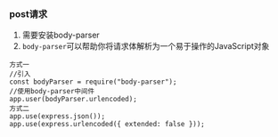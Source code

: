 ### post请求

1.  需要安装body-parser
1.  `body-parser`可以帮助你将请求体解析为一个易于操作的JavaScript对象

```
方式一
//引入
const bodyParser = require("body-parser");
//使用body-parser中间件
app.user(bodyParser.urlencoded);
方式二
app.use(express.json());
app.use(express.urlencoded({ extended: false }));
```

